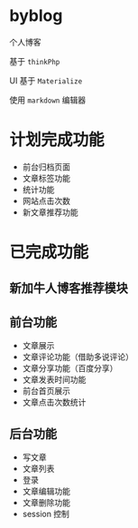 # byblog
个人博客

基于 `thinkPhp`

UI 基于 `Materialize`

使用 `markdown` 编辑器

# 计划完成功能

- 前台归档页面
- 文章标签功能
- 统计功能
- 网站点击次数
- 新文章推荐功能

# 已完成功能

## 新加牛人博客推荐模块

## 前台功能
- 文章展示
- 文章评论功能（借助多说评论）
- 文章分享功能（百度分享）
- 文章发表时间功能
- 前台首页展示
- 文章点击次数统计

## 后台功能
- 写文章
- 文章列表
- 登录
- 文章编辑功能
- 文章删除功能
- session 控制
